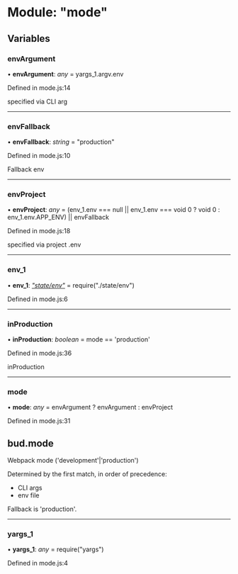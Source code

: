 # Module: "mode"

## Variables

### envArgument

• **envArgument**: _any_ = yargs_1.argv.env

Defined in mode.js:14

specified via CLI arg

---

### envFallback

• **envFallback**: _string_ = "production"

Defined in mode.js:10

Fallback env

---

### envProject

• **envProject**: _any_ = (env_1.env === null || env_1.env === void 0 ? void 0 : env_1.env.APP_ENV) || envFallback

Defined in mode.js:18

specified via project .env

---

### env_1

• **env_1**: _["state/env"](_state_env_.md)_ = require("./state/env")

Defined in mode.js:6

---

### inProduction

• **inProduction**: _boolean_ = mode == 'production'

Defined in mode.js:36

inProduction

---

### mode

• **mode**: _any_ = envArgument ? envArgument : envProject

Defined in mode.js:31

## bud.mode

Webpack mode ('development'|'production')

Determined by the first match, in order of precedence:

- CLI args
- env file

Fallback is 'production'.

---

### yargs_1

• **yargs_1**: _any_ = require("yargs")

Defined in mode.js:4
